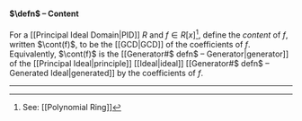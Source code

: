#### $\defn$ – Content
For a [[Principal Ideal Domain|PID]] $R$ and $f \in R[x]$[^1], define the *content* of $f$, written $\cont(f)$, to be the [[GCD|GCD]] of the coefficients of $f$. Equivalently, $\cont(f)$ is the [[Generator#$ defn$ – Generator|generator]] of the [[Principal Ideal|principle]] [[Ideal|ideal]] [[Generator#$ defn$ – Generated Ideal|generated]] by the coefficients of $f$. 
***

[^1]: See: [[Polynomial Ring]]